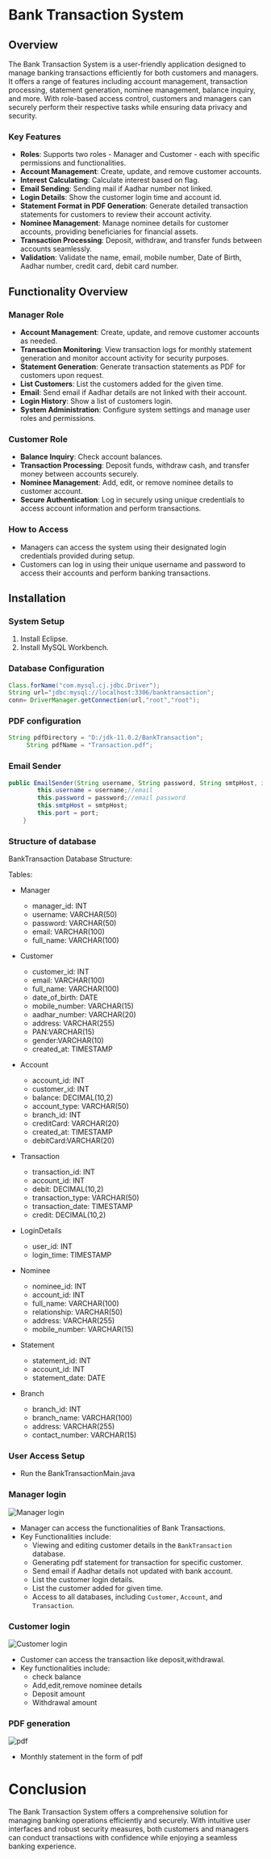 # Bank Transaction System

## Overview

   The Bank Transaction System is a user-friendly application designed to manage banking transactions efficiently for both customers and managers. It offers a range of features including account management, transaction processing, statement generation, nominee management, balance inquiry, and more. With role-based access control, customers and managers can securely perform their respective tasks while ensuring data privacy and security.

### Key Features

- **Roles**: Supports two roles - Manager and Customer - each with specific permissions and functionalities.
- **Account Management**: Create, update, and remove customer accounts.
- **Interest Calculating**: Calculate interest based on flag.
- **Email Sending**: Sending mail if Aadhar number not linked.
- **Login Details**: Show the customer login time and account id.
- **Statement Format in PDF Generation**: Generate detailed transaction statements for customers to review their account activity.
- **Nominee Management**: Manage nominee details for customer accounts, providing beneficiaries for financial assets.
- **Transaction Processing**: Deposit, withdraw, and transfer funds between accounts seamlessly.
- **Validation**: Validate the name, email, mobile number, Date of Birth, Aadhar number, credit card, debit card number.

## Functionality Overview

### Manager Role

- **Account Management**: Create, update, and remove customer accounts as needed.
- **Transaction Monitoring**: View transaction logs for monthly statement generation and monitor account activity for security purposes.
- **Statement Generation**: Generate transaction statements as PDF for customers upon request.
- **List Customers**: List the customers added for the given time.
- **Email**: Send email if Aadhar details are not linked with their account.
- **Login History**: Show a list of customers login.
- **System Administration**: Configure system settings and manage user roles and permissions.

### Customer Role

- **Balance Inquiry**: Check account balances.
- **Transaction Processing**: Deposit funds, withdraw cash, and transfer money between accounts securely.
- **Nominee Management**: Add, edit, or remove nominee details to customer account.
- **Secure Authentication**: Log in securely using unique credentials to access account information and perform transactions.

### How to Access

- Managers can access the system using their designated login credentials provided during setup.
- Customers can log in using their unique username and password to access their accounts and perform banking transactions.

## Installation

### System Setup

1. Install Eclipse.
2. Install MySQL Workbench.

### Database Configuration
```java
Class.forName("com.mysql.cj.jdbc.Driver");
String url="jdbc:mysql://localhost:3306/banktransaction";
conn= DriverManager.getConnection(url,"root","root");
```
### PDF configuration
```java
String pdfDirectory = "D:/jdk-11.0.2/BankTransaction";
     String pdfName = "Transaction.pdf";
```
### Email Sender
```java
public EmailSender(String username, String password, String smtpHost, int port) {
        this.username = username;//email
        this.password = password;//email password
        this.smtpHost = smtpHost;
        this.port = port;
    }
```
### Structure of database
BankTransaction Database Structure:

Tables:
- Manager
  - manager_id: INT
  - username: VARCHAR(50) 
  - password: VARCHAR(50) 
  - email: VARCHAR(100) 
  - full_name: VARCHAR(100) 

- Customer
  - customer_id: INT 
  - email: VARCHAR(100) 
  - full_name: VARCHAR(100) 
  - date_of_birth: DATE 
  - mobile_number: VARCHAR(15)
  - aadhar_number: VARCHAR(20) 
  - address: VARCHAR(255)
  - PAN:VARCHAR(15)
  - gender:VARCHAR(10)
  - created_at: TIMESTAMP 

- Account
  - account_id: INT 
  - customer_id: INT 
  - balance: DECIMAL(10,2)
  - account_type: VARCHAR(50) 
  - branch_id: INT
  - creditCard: VARCHAR(20)
  - created_at: TIMESTAMP
  - debitCard:VARCHAR(20)

- Transaction
  - transaction_id: INT 
  - account_id: INT 
  - debit: DECIMAL(10,2) 
  - transaction_type: VARCHAR(50) 
  - transaction_date: TIMESTAMP 
  - credit: DECIMAL(10,2)

- LoginDetails
  - user_id: INT 
  - login_time: TIMESTAMP 

- Nominee
  - nominee_id: INT 
  - account_id: INT 
  - full_name: VARCHAR(100) 
  - relationship: VARCHAR(50)
  - address: VARCHAR(255) 
  - mobile_number: VARCHAR(15) 

- Statement
  - statement_id: INT
  - account_id: INT 
  - statement_date: DATE 

- Branch
  - branch_id: INT 
  - branch_name: VARCHAR(100) 
  - address: VARCHAR(255) 
  - contact_number: VARCHAR(15)

### User Access Setup
- Run the BankTransactionMain.java
### Manager login
![Manager login](pictures/manager.png)
- Manager can access the functionalities of Bank Transactions.
- Key Functionalities include:
  - Viewing and editing customer details in the `BankTransaction` database.
  - Generating pdf statement for transaction for specific customer.
  - Send email if Aadhar details not updated with bank account.
  - List the customer login details.
  - List the customer added for given time.
  - Access to all databases, including `Customer`, `Account`, and `Transaction`.
### Customer login
![Customer login](pictures/customer.png)
- Customer can access the transaction like deposit,withdrawal.
- Key functionalities include:
   - check balance
   - Add,edit,remove nominee details
   - Deposit amount
   - Withdrawal amount
### PDF generation
![pdf](pictures/pdf.png)
- Monthly statement in the form of pdf 
# Conclusion
   The Bank Transaction System offers a comprehensive solution for managing banking operations efficiently and securely. With intuitive user interfaces and robust security measures, both customers and managers can conduct transactions with confidence while enjoying a seamless banking experience.

